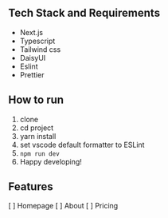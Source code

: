 ## Tech Stack and Requirements

-   Next.js
-   Typescript
-   Tailwind css
-   DaisyUI
-   Eslint
-   Prettier

## How to run

1.  clone
2.  cd project
3.  yarn install
4.  set vscode default formatter to ESLint
5.  `npm run dev`
6.  Happy developing!

## Features

[ ] Homepage
[ ] About
[ ] Pricing
